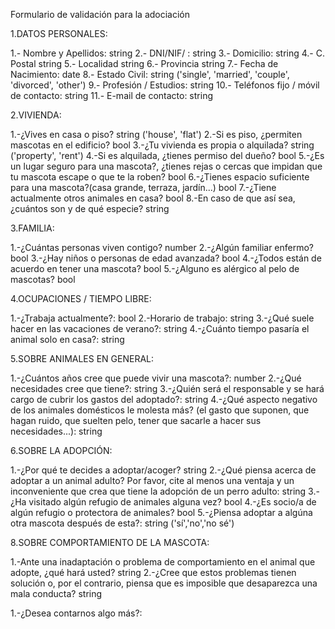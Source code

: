 Formulario de validación para la adociación

1.DATOS PERSONALES:

1.- Nombre y Apellidos: string
2.- DNI/NIF/ :  string
3.- Domicilio: string
4.- C. Postal string
5.- Localidad string
6.- Provincia string
7.- Fecha de Nacimiento: date
8.- Estado Civil: string ('single', 'married', 'couple', 'divorced', 'other')
9.- Profesión / Estudios: string
10.- Teléfonos fijo / móvil de contacto: string
11.- E-mail de contacto: string



2.VIVIENDA:

1.-¿Vives en casa o piso? string ('house', 'flat')
2.-Si es piso, ¿permiten mascotas en el edificio? bool
3.-¿Tu vivienda es propia o alquilada? string ('property', 'rent')
4.-Si es alquilada, ¿tienes permiso del dueño? bool
5.-¿Es un lugar seguro para una mascota?, ¿tienes rejas o cercas que impidan que tu mascota escape o que te la roben? bool
6.-¿Tienes espacio suficiente para una mascota?(casa grande, terraza, jardín...) bool
7.-¿Tiene actualmente otros animales en casa? bool
8.-En caso de que así sea, ¿cuántos son y de qué especie? string


3.FAMILIA:

1.-¿Cuántas personas viven contigo? number
2.-¿Algún familiar enfermo? bool
3.-¿Hay niños o personas de edad avanzada? bool
4.-¿Todos están de acuerdo en tener una mascota? bool
5.-¿Alguno es alérgico al pelo de mascotas? bool


4.OCUPACIONES / TIEMPO LIBRE:

1.-¿Trabaja actualmente?:	bool
2.-Horario de trabajo: string
3.-¿Qué suele hacer en las vacaciones de verano?: string
4.-¿Cuánto tiempo pasaría el animal solo en casa?: string

5.SOBRE ANIMALES EN GENERAL:

1.-¿Cuántos años cree que puede vivir una mascota?: number
2.-¿Qué necesidades cree que tiene?: string
3.-¿Quién será el responsable y se hará cargo de cubrir los gastos del adoptado?: string
4.-¿Qué aspecto negativo de los animales domésticos le molesta más? (el gasto que suponen, que hagan ruido, que suelten pelo, tener que sacarle a hacer sus necesidades...): string

6.SOBRE LA ADOPCIÓN:

1.-¿Por qué te decides a adoptar/acoger? string
2.-¿Qué piensa acerca de adoptar a un animal adulto? Por favor, cite al menos una ventaja y un inconveniente que crea que tiene la adopción de un perro adulto: string
3.-¿Ha visitado algún refugio de animales alguna vez? bool
4.-¿Es socio/a de algún refugio o protectora de animales? bool
5.-¿Piensa adoptar a algúna otra mascota después de esta?: string ('sí','no','no sé')


8.SOBRE COMPORTAMIENTO DE LA MASCOTA:

1.-Ante una inadaptación o problema de comportamiento en el animal que adopte, ¿qué hará usted? string
2.-¿Cree que estos problemas tienen solución o, por el contrario, piensa que es imposible que desaparezca una mala conducta? string



1.-¿Desea contarnos algo más?: 